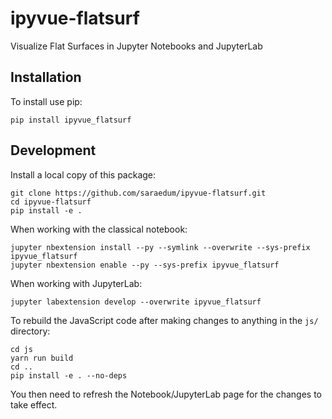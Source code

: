 ipyvue-flatsurf
==================

Visualize Flat Surfaces in Jupyter Notebooks and JupyterLab

Installation
------------

To install use pip:

    pip install ipyvue_flatsurf

Development
-----------

Install a local copy of this package:

    git clone https://github.com/saraedum/ipyvue-flatsurf.git
    cd ipyvue-flatsurf
    pip install -e .

When working with the classical notebook:

    jupyter nbextension install --py --symlink --overwrite --sys-prefix ipyvue_flatsurf
    jupyter nbextension enable --py --sys-prefix ipyvue_flatsurf

When working with JupyterLab:

    jupyter labextension develop --overwrite ipyvue_flatsurf

To rebuild the JavaScript code after making changes to anything in the `js/`
directory:

    cd js
    yarn run build
    cd ..
    pip install -e . --no-deps

You then need to refresh the Notebook/JupyterLab page for the changes to take effect.
